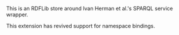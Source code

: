 This is an RDFLib store around Ivan Herman et al.'s SPARQL service wrapper.

This extension has revived support for namespace bindings.